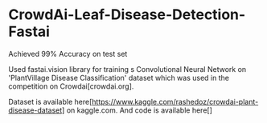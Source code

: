 # CrowdAi-Leaf-Disease-Detection-Fastai
Achieved 99% Accuracy on test set 

Used fastai.vision library for training s Convolutional Neural Network on 
'PlantVillage Disease Classification' dataset which was used in the competition on Crowdai[crowdai.org].

Dataset is available here[https://www.kaggle.com/rashedoz/crowdai-plant-disease-dataset] on kaggle.com.
And code is available here[]
